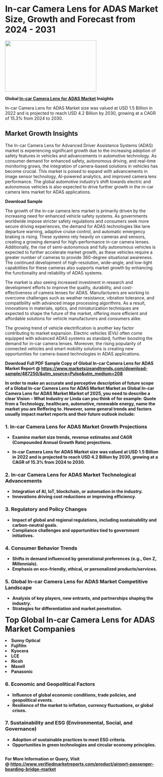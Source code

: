 <H1>In-car Camera Lens for ADAS Market Size, Growth and Forecast from 2024 - 2031</H1><img class="aligncenter size-medium wp-image-584254" src="https://thirdeyenews.in/wp-content/uploads/2024/09/Global-Market-Research-300x168.jpeg" alt="" width="300" height="168" /><p><strong>Global&nbsp;<a href="https://www.marketsizeandtrends.com/download-sample/487250/&amp;utm_source=Pulse&amp;utm_medium=208">In-car Camera Lens for ADAS Market</a> Insights</strong></p><p>In-car Camera Lens for ADAS Market size was valued at USD 1.5 Billion in 2022 and is projected to reach USD 4.2 Billion by 2030, growing at a CAGR of 15.3% from 2024 to 2030.</p><p><h2>Market Growth Insights</h2> <p>The In-car Camera Lens for Advanced Driver Assistance Systems (ADAS) market is experiencing significant growth due to the increasing adoption of safety features in vehicles and advancements in automotive technology. As consumer demand for enhanced safety, autonomous driving, and real-time monitoring grows, the integration of camera-based solutions in vehicles has become crucial. This market is poised to expand with advancements in image sensor technology, AI-powered analytics, and improved camera lens performance. The global automotive industry’s shift towards electric and autonomous vehicles is also expected to drive further growth in the in-car camera lens market for ADAS applications.</p> <p><strong>Download Sample</strong></p> <p>The growth of the in-car camera lens market is primarily driven by the increasing need for enhanced vehicle safety systems. As governments worldwide impose stricter safety regulations and consumers seek more secure driving experiences, the demand for ADAS technologies like lane departure warning, adaptive cruise control, and automatic emergency braking is rising. These systems rely heavily on cameras and sensors, creating a growing demand for high-performance in-car camera lenses. Additionally, the rise of semi-autonomous and fully autonomous vehicles is expected to further accelerate market growth, as these vehicles require a greater number of cameras to provide 360-degree situational awareness. The continued development of high-resolution, wide-angle, and low-light capabilities for these cameras also supports market growth by enhancing the functionality and reliability of ADAS systems.</p> <p>The market is also seeing increased investment in research and development efforts to improve the quality, durability, and cost-effectiveness of camera lenses for ADAS. Manufacturers are working to overcome challenges such as weather resistance, vibration tolerance, and compatibility with advanced image processing algorithms. As a result, innovations in materials, optics, and miniaturization techniques are expected to shape the future of the market, offering more efficient and affordable solutions for vehicle manufacturers and consumers alike.</p> <p>The growing trend of vehicle electrification is another key factor contributing to market expansion. Electric vehicles (EVs) often come equipped with advanced ADAS systems as standard, further boosting the demand for in-car camera lenses. Moreover, the rising popularity of connected vehicles and smart mobility solutions is creating new opportunities for camera-based technologies in ADAS applications.</p> <p><strong></p><p><span class=""><strong>Download Full PDF Sample Copy of Global In-car Camera Lens for ADAS Market Report</strong> @ <a href="https://www.marketsizeandtrends.com/download-sample/487250/&amp;utm_source=Pulse&amp;utm_medium=208" target="_blank">https://www.marketsizeandtrends.com/download-sample/487250/&amp;utm_source=Pulse&amp;utm_medium=208</a></span></p><p>In order to make an accurate and perceptive description of future scope of a Global&nbsp;In-car Camera Lens for ADAS Market Market as Global&nbsp;In-car Camera Lens for ADAS Market Market of 2025, you need to describe a clear Vision &ndash; What Industry or Linda can you think of for example: Quote from a Technology, healthcare, automotive, renewable energy, name the market you are Reffering to. However, some general trends and factors usually impact market reports and their future outlook include:</p><h3>1.&nbsp;<strong>In-car Camera Lens for ADAS Market Growth Projections</strong></h3><ul><li>Examine market size trends, revenue estimates and CAGR (Compounded Annual Growth Rate) projections.</li><li><p>In-car Camera Lens for ADAS Market size was valued at USD 1.5 Billion in 2022 and is projected to reach USD 4.2 Billion by 2030, growing at a CAGR of 15.3% from 2024 to 2030.</p></li></ul><h3>2.&nbsp;<strong>In-car Camera Lens for ADAS Market Technological Advancements</strong></h3><ul><li>Integration of AI, IoT, blockchain, or automation in the industry.</li><li>Innovations driving cost reductions or improving efficiency.</li></ul><h3>3.&nbsp;<strong>Regulatory and Policy Changes</strong></h3><ul><li>Impact of global and regional regulations, including sustainability and carbon-neutral goals.</li><li>Compliance challenges and opportunities tied to government initiatives.</li></ul><h3>4.&nbsp;<strong>Consumer Behavior Trends</strong></h3><ul><li>Shifts in demand influenced by generational preferences (e.g., Gen Z, Millennials).</li><li>Emphasis on eco-friendly, ethical, or personalized products/services.</li></ul><h3>5.&nbsp;<strong>Global In-car Camera Lens for ADAS Market Competitive Landscape</strong></h3><ul><li>Analysis of key players, new entrants, and partnerships shaping the industry.</li><li>Strategies for differentiation and market penetration.</li></ul><p data-pm-slice="1 1 []"><span style="color: inherit; font-family: inherit; font-size: 25px;">Top Global In-car Camera Lens for ADAS Market Companies</span></p><div class="" data-test-id=""><p><li>Sunny Optical</li><li> Fujifilm</li><li> Kyocera</li><li> LCE</li><li> Ricoh</li><li> Maxell</li><li> Panasonic</li></p></div><h3>6.&nbsp;<strong>Economic and Geopolitical Factors</strong></h3><ul><li>Influence of global economic conditions, trade policies, and geopolitical events.</li><li>Resilience of the market to inflation, currency fluctuations, or global crises.</li></ul><h3>7.&nbsp;<strong>Sustainability and ESG (Environmental, Social, and Governance)</strong></h3><ul><li>Adoption of sustainable practices to meet ESG criteria.</li><li>Opportunities in green technologies and circular economy principles.</li></ul><h2><strong style="font-size: 14px;">For More Information or Query, Visit @&nbsp;</strong><a style="background-color: #ffffff; font-size: 14px;" href="https://www.marketsizeandtrends.com/report/in-car-camera-lens-for-adas-market/" target="_blank">https://www.verifiedmarketreports.com/product/airport-passenger-boarding-bridge-market</a></h2>
